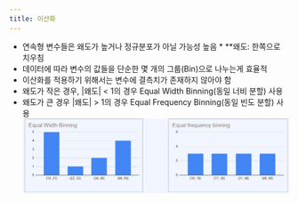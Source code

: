 ```yaml
---
title: 이산화
---
```


- 연속형 변수들은 왜도가 높거나 정규분포가 아닐 가능성 높음 * **왜도: 한쪽으로 치우침
- 데이터에 따라 변수의 값들을 단순한 몇 개의 그룹(Bin)으로 나누는게 효율적 
- 이산화를 적용하기 위해서는 변수에 결측치가 존재하지 않아야 함
- 왜도가 작은 경우, |왜도| < 1의 경우 Equal Width Binning(동일 너비 분할) 사용
- 왜도가 큰 경우 |왜도| > 1의 경우 Equal Frequency Binning(동일 빈도 분할) 사용
    ![image](https://github.com/code7ssage/code7ssage.github.io/blob/master/assets/attached%20file/Pasted%20image%2020240103125008.png?raw=true)
